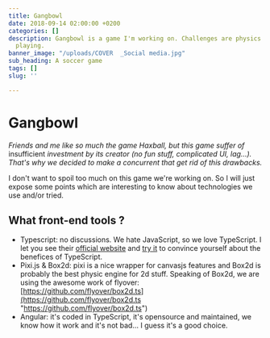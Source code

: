 ```yaml
---
title: Gangbowl
date: 2018-09-14 02:00:00 +0200
categories: []
description: Gangbowl is a game I'm working on. Challenges are physics and realtime
  playing.
banner_image: "/uploads/COVER  _Social media.jpg"
sub_heading: A soccer game
tags: []
slug: ''

---
```

# Gangbowl

_Friends and me like so much the game Haxball, but this game suffer of_ insufficient _investment by its creator (no fun stuff, complicated UI, lag...). That's why we decided to make a concurrent that get rid of this drawbacks._

I don't want to spoil too much on this game we're working on. So I will just expose some points which are interesting to know about technologies we use and/or tried.

## What front-end tools ?

* Typescript: no discussions. We hate JavaScript, so we love TypeScript. I let you see their [official website](https://www.typescriptlang.org/) and [try it](https://www.typescriptlang.org/play/index.html) to convince yourself about the benefices of TypeScript.
* Pixi.js & Box2d: pixi is a nice wrapper for canvasjs features and Box2d is probably the best physic engine for 2d stuff. Speaking of Box2d, we are using the awesome work of flyover: [https://github.com/flyover/box2d.ts](https://github.com/flyover/box2d.ts "https://github.com/flyover/box2d.ts")
* Angular: it's coded in TypeScript, it's opensource and maintained, we know how it work and it's not bad... I guess it's a good choice.